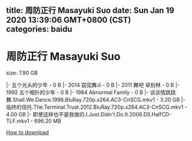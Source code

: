 
title: 周防正行 Masayuki Suo
date: Sun Jan 19 2020 13:39:06 GMT+0800 (CST)    
categories: baidu
---

# 周防正行 Masayuki Suo
size: 7.90 GB
 
 
|- 五个光头的少年 - 0 B
|- 2014 窈窕舞Ji - 0 B
|- 2011 舞吧 卓别林 - 0 B
|- 1992 五个相扑的少年 - 0 B
|- 1984 Abnormal Family - 0 B
|- 谈谈情跳跳舞.Shall.We.Dance.1996.BluRay.720p.x264.AC3-CnSCG.mkv1 - 3.20 GB
|- 临终的信托.The.Terminal.Trust.2012.BluRay.720p.x264.AC3-CnSCG.mkv1 - 4.00 GB
|- 即使这样也不是我做的.I.Just.Didn't.Do.It.2006.D5.HalfCD-TLF.mkv1 - 696.20 MB

[How to download](https://bpcam.bemobtrk.com/go/2ceec3aa-1ca2-46d6-b9ff-aaa5c184517c?jno=372)